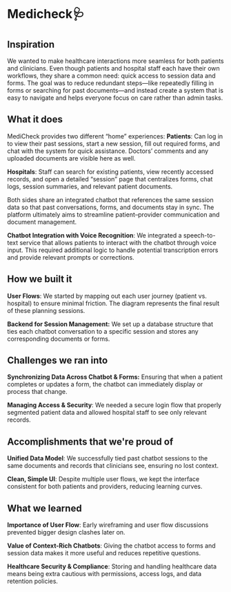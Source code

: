 # Medicheck🩺

## Inspiration
We wanted to make healthcare interactions more seamless for both patients and clinicians. Even though patients and hospital staff each have their own workflows, they share a common need: quick access to session data and forms. The goal was to reduce redundant steps—like repeatedly filling in forms or searching for past documents—and instead create a system that is easy to navigate and helps everyone focus on care rather than admin tasks.
## What it does
MediCheck provides two different “home” experiences:
**Patients**: Can log in to view their past sessions, start a new session, fill out required forms, and chat with the system for quick assistance. Doctors’ comments and any uploaded documents are visible here as well.

**Hospitals**: Staff can search for existing patients, view recently accessed records, and open a detailed “session” page that centralizes forms, chat logs, session summaries, and relevant patient documents.

Both sides share an integrated chatbot that references the same session data so that past conversations, forms, and documents stay in sync. The platform ultimately aims to streamline patient–provider communication and document management.

**Chatbot Integration with Voice Recognition**: We integrated a speech-to-text service that allows patients to interact with the chatbot through voice input. This required additional logic to handle potential transcription errors and provide relevant prompts or corrections.
## How we built it
**User Flows**: We started by mapping out each user journey (patient vs. hospital) to ensure minimal friction. The diagram represents the final result of these planning sessions.

**Backend for Session Management:** We set up a database structure that ties each chatbot conversation to a specific session and stores any corresponding documents or forms.

## Challenges we ran into
**Synchronizing Data Across Chatbot & Forms:** Ensuring that when a patient completes or updates a form, the chatbot can immediately display or process that change.

**Managing Access & Security**: We needed a secure login flow that properly segmented patient data and allowed hospital staff to see only relevant records.

## Accomplishments that we're proud of

**Unified Data Model**: We successfully tied past chatbot sessions to the same documents and records that clinicians see, ensuring no lost context.

**Clean, Simple UI**: Despite multiple user flows, we kept the interface consistent for both patients and providers, reducing learning curves.

## What we learned
**Importance of User Flow**: Early wireframing and user flow discussions prevented bigger design clashes later on.

**Value of Context-Rich Chatbots**: Giving the chatbot access to forms and session data makes it more useful and reduces repetitive questions.

**Healthcare Security & Compliance**: Storing and handling healthcare data means being extra cautious with permissions, access logs, and data retention policies.
